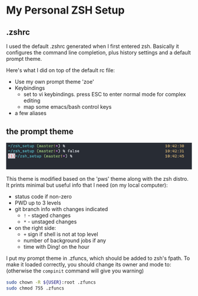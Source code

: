 # My Personal ZSH Setup

## .zshrc
I used the default .zshrc generated when I first entered zsh. Basically it configures the command line completion, plus history settings and a default prompt theme.

Here's what I did on top of the default rc file:
- Use my own prompt theme 'zoe'
- Keybindings
    - set to vi keybindings. press ESC to enter normal mode for complex editing
    - map some emacs/bash control keys
- a few aliases

## the prompt theme
![](img/prompt_preview.png)

This theme is modified based on the 'pws' theme along with the zsh distro. It prints minimal but useful info that I need (on my local computer):
- status code if non-zero
- PWD up to 3 levels
- git branch info with changes indicated
    - `!` - staged changes
    - `*` - unstaged changes
- on the right side:
    - `+` sign if shell is not at top level
    - number of background jobs if any
    - time with Ding! on the hour

I put my prompt theme in .zfuncs, which should be added to zsh's fpath.
To make it loaded correctly, you should change its owner and mode to: (otherwise the `compinit` command will give you warning)
```bash
sudo chown -R ${USER}:root .zfuncs
sudo chmod 755 .zfuncs
```
